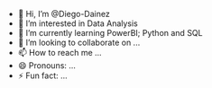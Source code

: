 - 👋 Hi, I’m @Diego-Dainez
- 👀 I’m interested in Data Analysis
- 🌱 I’m currently learning PowerBI; Python and SQL
- 💞️ I’m looking to collaborate on ...
- 📫 How to reach me ...
- 😄 Pronouns: ...
- ⚡ Fun fact: ...

<!---
Diego-Dainez/Diego-Dainez is a ✨ special ✨ repository because its `README.md` (this file) appears on your GitHub profile.
You can click the Preview link to take a look at your changes.
--->
